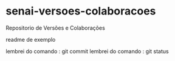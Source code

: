 # senai-versoes-colaboracoes
Repositorio de Versões e Colaborações


readme de exemplo


lembrei do comando : git commit
lembrei do comando : git status

